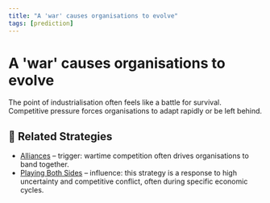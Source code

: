 ```yaml
---
title: "A 'war' causes organisations to evolve"
tags: [prediction]
---
```


# A 'war' causes organisations to evolve

The point of industrialisation often feels like a battle for survival. Competitive pressure forces organisations to adapt rapidly or be left behind.

## 🔀 Related Strategies

- [Alliances](/strategies/ecosystem/alliances) – trigger: wartime competition often drives organisations to band together.
- [Playing Both Sides](/strategies/attacking/playing-both-sides) – influence: this strategy is a response to high uncertainty and competitive conflict, often during specific economic cycles.

